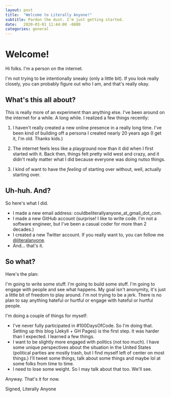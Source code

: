 ```yaml
---
layout: post
title:  "Welcome to Literally Anyone!"
subtitle: Pardon the dust. I'm just getting started.
date:   2020-03-01 11:44:00 -0800
categories: general
---
```

# Welcome!

Hi folks. I'm a person on the internet.

I'm not trying to be intentionally sneaky (only a little bit). If you look really closely, you can probably figure out who I am, and that's really okay. 

## What's this all about?

This is really more of an experiment than anything else. I've been around on the internet for a while. A long while. I realized a few things recently:

1. I haven't really created a new online presence in a really long time. I've been kind of building off a persona I created nearly 20 years ago (I get it, I'm old. Thanks kids.) 

2. The internet feels less like a playground now than it did when I first started with it. Back then, things felt pretty wild west and crazy, and it didn't really matter what I did because everyone was doing nutso things. 

3. I kind of want to have the _feeling_ of starting over without, well, actually starting over. 

## Uh-huh. And?

So here's what I did. 
* I made a new email address: couldbeliterallyanyone_at_gmail_dot_com. 
* I made a new GitHub account (surprise! I like to write code. I'm not a software engineer, but I've been a casual coder for more than 2 decades.)
* I created a new Twitter account. If you really want to, you can follow me [@literalanyone](https://www.twitter.com/literalanyone).
* And... that's it.

## So what?

Here's the plan:

I'm going to write some stuff. I'm going to build some stuff. I'm going to engage with people and see what happens. My goal isn't anonymity, it's just a little bit of freedom to play around. I'm not trying to be a jerk. There is no plan to say anything hateful or hurtful or engage with hateful or hurtful people. 

I'm doing a couple of things for myself: 

* I've never fully participated in #100DaysOfCode. So I'm doing that. Setting up this blog (Jekyll + GH Pages) is the first step. It was harder than I expected. I learned a few things.
* I want to be slightly more engaged with politics (not too much). I have some unique perspectives about the situation in the United States (political parties are mostly trash, but I find myself left of center on most things.) I'll tweet some things, talk about some things and maybe lol at some folks from time to time. 
* I need to lose some weight. So I may talk about that too. We'll see. 

Anyway. That's it for now. 

Signed,
Literally Anyone
